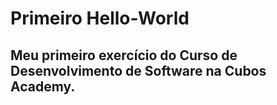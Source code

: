 # Primeiro Hello-World
## Meu primeiro exercício do Curso de Desenvolvimento de Software na Cubos Academy.
